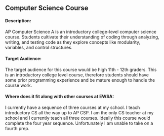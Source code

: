 
<!-- Come up with an idea for a new comptuer science course that you would teach at your current school.
Make sure to include the following:
General description of the course
Target audiance
Where it fits along with the other courses in your school -->

## Computer Science Course
#### Description: <br>
AP Computer Science A is an introductory college-level computer science course. Students cultivate their understanding of coding through analyzing, writing, and testing code as they explore concepts like modularity, variables, and control structures.

#### Target Audience: <br>
The target audience for this course would be high 11th - 12th graders. This is an introductory college level course, therefore students should have some prior programming experience and be mature enough to handle the course work.

#### Where does it fit along with other courses at EWSA: <br>
I currently have a sequence of three courses at my school. I teach introductory CS all the way up to AP CSP. I am the only CS teacher at my school and I currently teach all three courses. Ideally this course would complete the four year sequence. Unfortunately I am unable to take on a fourth prep. 


